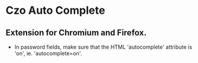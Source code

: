 # Czo Auto Complete

## Extension for Chromium and Firefox.

- In password fields, make sure that the HTML 'autocomplete' attribute is 'on', ie. 'autocomplete=on'.
